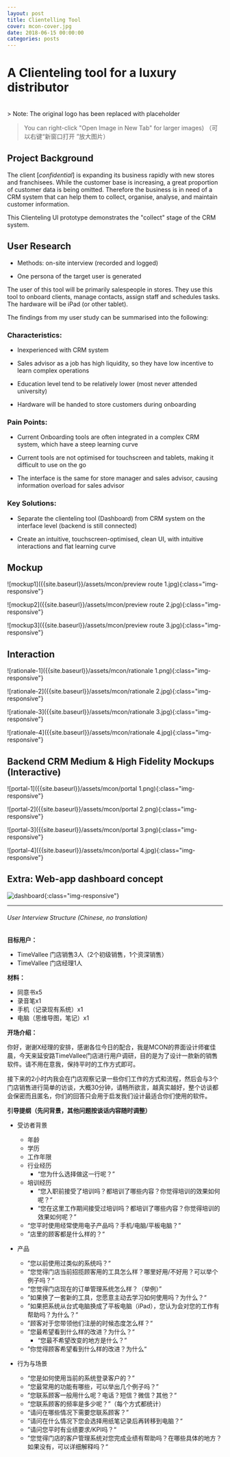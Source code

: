 ```yaml
---
layout: post
title: Clientelling Tool
cover: mcon-cover.jpg
date: 2018-06-15 00:00:00
categories: posts
---
```


# A Clienteling tool for a luxury distributor

<br>
> Note: The original logo has been replaced with placeholder

> You can right-click "Open Image in New Tab" for larger images)
（可以右键“新窗口打开 ”放大图片）


## Project Background

The client [*confidential*] is expanding its business rapidly with new stores and franchisees. While the customer base is increasing, a great proportion of customer data is being omitted. Therefore the business is in need of a CRM system that can help them to collect, organise, analyse, and maintain customer information.

This Clienteling UI prototype demonstrates the "collect" stage of the CRM system.

## User Research

- Methods: on-site interview (recorded and logged)

- One persona of the target user is generated

The user of this tool will be primarily salespeople in stores. They use this tool to onboard clients, manage contacts, assign staff and schedules tasks. The hardware will be iPad (or other tablet).

The findings from my user study can be summarised into the following:

### Characteristics:    

- Inexperienced with CRM system  

- Sales advisor as a job has high liquidity, so they have low incentive to learn complex operations  

- Education level tend to be relatively lower (most never attended university)  

- Hardware will be handed to store customers during onboarding  

### Pain Points:
- Current Onboarding tools are often integrated in a complex CRM system, which have a steep learning curve

- Current tools are not optimised for touchscreen and tablets, making it difficult to use on the go

- The interface is the same for store manager and sales advisor, causing information overload for sales advisor

### Key Solutions:
- Separate the clienteling tool (Dashboard) from CRM system on the interface level (backend is still connected)

- Create an intuitive, touchscreen-optimised, clean UI, with intuitive interactions and flat learning curve

## ​Mockup

![mockup1]({{site.baseurl}}/assets/mcon/preview route 1.jpg){:class="img-responsive"}

![mockup2]({{site.baseurl}}/assets/mcon/preview route 2.jpg){:class="img-responsive"}

![mockup3]({{site.baseurl}}/assets/mcon/preview route 3.jpg){:class="img-responsive"}

## Interaction  

![rationale-1]({{site.baseurl}}/assets/mcon/rationale 1.png){:class="img-responsive"}

![rationale-2]({{site.baseurl}}/assets/mcon/rationale 2.jpg){:class="img-responsive"}

![rationale-3]({{site.baseurl}}/assets/mcon/rationale 3.jpg){:class="img-responsive"}

![rationale-4]({{site.baseurl}}/assets/mcon/rationale 4.jpg){:class="img-responsive"}

## Backend CRM Medium & High Fidelity Mockups (Interactive)

![portal-1]({{site.baseurl}}/assets/mcon/portal 1.png){:class="img-responsive"}

![portal-2]({{site.baseurl}}/assets/mcon/portal 2.png){:class="img-responsive"}

![portal-3]({{site.baseurl}}/assets/mcon/portal 3.png){:class="img-responsive"}

![portal-4]({{site.baseurl}}/assets/mcon/portal 4.jpg){:class="img-responsive"}

## Extra: Web-app dashboard concept

![dashboard]({{site.baseurl}}/assets/mcon/dashboard.png){:class="img-responsive"}

---

###### User Interview Structure (Chinese, no translation)

**目标用户：**
* TimeVallee 门店销售3人（2个初级销售，1个资深销售）
* TimeVallee 门店经理1人

**材料：**
* 同意书x5
* 录音笔x1
* 手机（记录现有系统）x1
* 电脑（思维导图，笔记）x1

**开场介绍：**

你好，谢谢X经理的安排，感谢各位今日的配合，我是MCON的界面设计师崔佳晨，今天来延安路TimeVallee门店进行用户调研，目的是为了设计一款新的销售软件。请不用在意我，保持平时的工作方式即可。

接下来的2小时内我会在门店观察记录一些你们工作的方式和流程，然后会与3个门店销售进行简单的访谈，大概30分钟，请畅所欲言，越真实越好，整个访谈都会保密而且匿名，你们的回答只会用于启发我们设计最适合你们使用的软件。

**引导提纲（先问背景，其他问题按谈话内容随时调整）**
* 受访者背景
    * 年龄
    * 学历
    * 工作年限
    * 行业经历
        * “您为什么选择做这一行呢？”
    * 培训经历
        * “您入职前接受了培训吗？都培训了哪些内容？你觉得培训的效果如何呢？“
        * “您在这里工作期间接受过培训吗？都培训了哪些内容？你觉得培训的效果如何呢？”
    * “您平时使用经常使用电子产品吗？手机/电脑/平板电脑？”
    * ”店里的顾客都是什么样的？“

* 产品
    * ”您以前使用过类似的系统吗？“
    * “您觉得门店当前招揽顾客用的工具怎么样？哪里好用/不好用？可以举个例子吗？“
    * “您觉得门店现在的订单管理系统怎么样？（举例）”
    * ”如果换了一套新的工具，您愿意主动去学习如何使用吗？为什么？“
    * ”如果把系统从台式电脑换成了平板电脑（iPad），您认为会对您的工作有帮助吗？为什么？“
    * ”顾客对于您带领他们注册的时候态度怎么样？“
    * ”您最希望看到什么样的改进？为什么？“
        * “您最不希望改变的地方是什么？”
    * ”你觉得顾客希望看到什么样的改进？为什么“

* 行为与场景
    * “您是如何使用当前的系统登录客户的？”
    * “您最常用的功能有哪些，可以举出几个例子吗？”
    * ”您联系顾客一般用什么呢？电话？短信？微信？其他？“
    * “您联系顾客的频率是多少呢？”（每个方式都统计）
    * “请问在哪些情况下需要您联系顾客？”
    * ”请问在什么情况下您会选择用纸笔记录后再转移到电脑？“
    * ”请问您平时有业绩要求/KPI吗？“
    * ”您觉得门店的客户管理系统对您完成业绩有帮助吗？在哪些具体的地方？如果没有，可以详细解释吗？“
